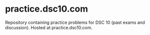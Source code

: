 # practice.dsc10.com

Repository containing practice problems for DSC 10 (past exams and discussion). Hosted at practice.dsc10.com.
